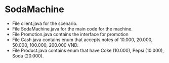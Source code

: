 # SodaMachine

* File client.java for the scenario.
* File SodaMachine.java for the main code for the machine.
* File Promotion.java contains the interface for promotion
* File Cash.java contains enum that accepts notes of 10.000, 20.000, 50.000, 100.000, 200.000 VND.
* File Product.java contains enum that have Coke (10.000), Pepsi (10.000), Soda (20.000).

